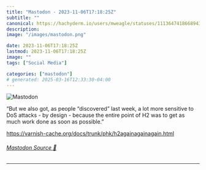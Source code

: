 ```yaml
---
title: "Mastodon - 2023-11-06T17:18:25Z"
subtitle: ""
canonical: https://hachyderm.io/users/mweagle/statuses/111364741866894371
description:
image: "/images/mastodon.png"

date: 2023-11-06T17:18:25Z
lastmod: 2023-11-06T17:18:25Z
image: ""
tags: ["Social Media"]

categories: ["mastodon"]
# generated: 2025-03-16T12:33:30-04:00
---
```

![Mastodon](/images/mastodon.png)

<p>“But we also got, as people “discovered” last week, a lot more sensitive to DoS attacks - by design - because the entire point of H2 was to get as much work done as soon as possible.”</p><p><a href="https://varnish-cache.org/docs/trunk/phk/h2againagainagain.html" target="_blank" rel="nofollow noopener noreferrer" translate="no"><span class="invisible">https://</span><span class="ellipsis">varnish-cache.org/docs/trunk/p</span><span class="invisible">hk/h2againagainagain.html</span></a></p>


###### [Mastodon Source 🐘](https://hachyderm.io/@mweagle/111364741866894371)

___
